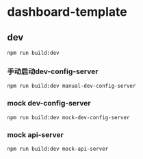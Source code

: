 # dashboard-template

## dev
`npm run build:dev`

### 手动启动dev-config-server
`npm run build:dev manual-dev-config-server`

### mock dev-config-server
`npm run build:dev mock-dev-config-server`

### mock api-server
`npm run build:dev mock-api-server`
